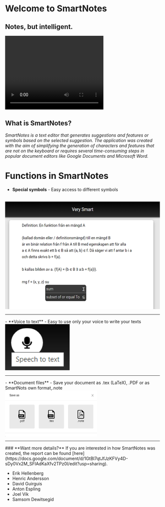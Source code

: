 # Welcome to SmartNotes
## Notes, but intelligent.


  <head>
    <link rel="stylesheet" type="text/css" href="/main.css">
  </head>

<video width="320" height="240" controls>
  <source type="video/mp4" src="https://youtu.be/uXDanUkSW5s">
</video>

## What is SmartNotes?
_SmartNotes is a text editor that generates suggestions and features or symbols based on the selected suggestion. The application was created with the aim of simplifying the generation of characters and features that are not on the keyboard or requires several time-consuming steps in popular document editors like Google Documents and Microsoft Word._

# **Functions in SmartNotes**
- **Special symbols** - Easy access to different symbols 
<br>
<img src="autoGenerate.png" class="img-responsive" alt="" width="550" height="350">
<hr>
- **Voice to text** - Easy to use only your voice to write your texts
<br> <img src="speechToText.png" class="img-responsive" alt="" width="210" height="150">
<hr>
- **Document files** - Save your document as .tex (LaTeX), .PDF or as SmartNots own format,.note <br>
<img src="saveSmartNotes.png" class="img-responsive" alt="" width="300" height="150" align="center">
<hr>
### **Want more details?**
If you are interested in how SmartNotes was created, the report can be found [here](https://docs.google.com/document/d/1GtBl7qtJfJzKFVy4D-sDy0Vx2M_SFIAdKaXfv2TPz0I/edit?usp=sharing).

<footer>
    	<ul>
        	<li>Erik Hellenberg</li>
            	<li>Henric Andersson</li>
            	<li>David Guirguis</li>
            	<li>Anton Espling</li>
		<li>Joel Vik</li>
            	<li>Samsom Dewitsegid</li>
	</ul>
    </footer>
